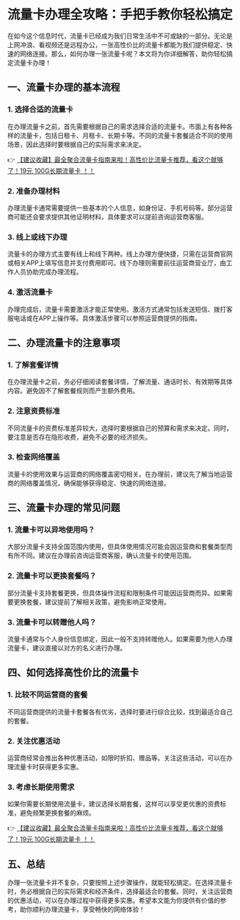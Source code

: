 # 流量卡办理全攻略：手把手教你轻松搞定

在如今这个信息时代，流量卡已经成为我们日常生活中不可或缺的一部分。无论是上网冲浪、看视频还是远程办公，一张高性价比的流量卡都能为我们提供稳定、快速的网络连接。那么，如何办理一张流量卡呢？本文将为你详细解答，助你轻松搞定流量卡办理！

## 一、流量卡办理的基本流程

### 1. 选择合适的流量卡
在办理流量卡之前，首先需要根据自己的需求选择合适的流量卡。市面上有各种各样的流量卡，包括日租卡、月租卡、长期卡等。不同的流量卡套餐适合不同的使用场景，因此选择时要根据自己的实际需求来决定。

👉 [【建议收藏】最全聚合流量卡指南来啦！高性价比流量卡推荐，看这个就够了！19元 100G长期流量卡 ！！](https://bit.ly/Liuliangka)

### 2. 准备办理材料
办理流量卡通常需要提供一些基本的个人信息，如身份证、手机号码等。部分运营商可能还会要求提供其他证明材料，具体要求可以提前咨询运营商客服。

### 3. 线上或线下办理
流量卡的办理方式主要有线上和线下两种。线上办理方便快捷，只需在运营商官网或相关APP上填写信息并支付费用即可。线下办理则需要前往运营商营业厅，由工作人员协助完成办理流程。

### 4. 激活流量卡
办理完成后，流量卡需要激活才能正常使用。激活方式通常包括发送短信、拨打客服电话或在APP上操作等。具体激活步骤可以参照运营商提供的指南。

## 二、办理流量卡的注意事项

### 1. 了解套餐详情
在办理流量卡之前，务必仔细阅读套餐详情，了解流量、通话时长、有效期等具体内容。避免因不了解套餐规则而产生额外费用。

### 2. 注意资费标准
不同流量卡的资费标准差异较大，选择时要根据自己的预算和需求来决定。同时，要注意是否存在隐形收费，避免不必要的经济损失。

### 3. 检查网络覆盖
流量卡的使用效果与运营商的网络覆盖密切相关。在办理前，建议先了解当地运营商的网络覆盖情况，确保能够获得稳定、快速的网络连接。

## 三、流量卡办理的常见问题

### 1. 流量卡可以异地使用吗？
大部分流量卡支持全国范围内使用，但具体使用情况可能会因运营商和套餐类型而有所不同。建议在办理前咨询运营商客服，确认流量卡的使用范围。

### 2. 流量卡可以更换套餐吗？
部分流量卡支持套餐更换，但具体操作流程和限制条件可能因运营商而异。如果需要更换套餐，建议提前了解相关政策，避免影响正常使用。

### 3. 流量卡可以转赠他人吗？
流量卡通常与个人身份信息绑定，因此一般不支持转赠他人。如果需要为他人办理流量卡，建议直接以对方的名义进行办理。

## 四、如何选择高性价比的流量卡

### 1. 比较不同运营商的套餐
不同运营商提供的流量卡套餐各有优劣，选择时要进行综合比较，找到最适合自己的套餐。

### 2. 关注优惠活动
运营商经常会推出各种优惠活动，如限时折扣、赠品等。关注这些活动，可以在办理流量卡时获得更多实惠。

### 3. 考虑长期使用需求
如果你需要长期使用流量卡，建议选择长期套餐，这样可以享受更优惠的资费标准，避免频繁更换套餐的麻烦。

👉 [【建议收藏】最全聚合流量卡指南来啦！高性价比流量卡推荐，看这个就够了！19元 100G长期流量卡 ！！](https://bit.ly/Liuliangka)

## 五、总结

办理一张流量卡并不复杂，只要按照上述步骤操作，就能轻松搞定。在选择流量卡时，务必根据自己的实际需求和经济条件，选择最适合的套餐。同时，关注运营商的优惠活动，可以在办理过程中获得更多实惠。希望本文能为你提供有价值的参考，助你顺利办理流量卡，享受畅快的网络体验！